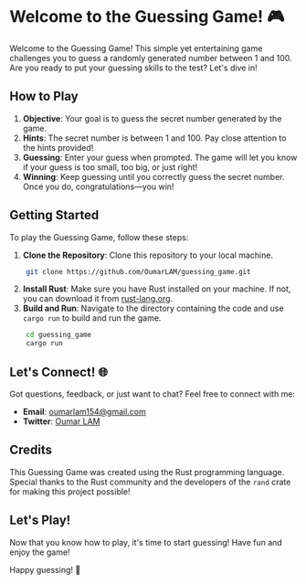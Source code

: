 # Welcome to the Guessing Game! 🎮

Welcome to the Guessing Game! This simple yet entertaining game challenges you to guess a randomly generated number between 1 and 100. Are you ready to put your guessing skills to the test? Let's dive in!

## How to Play

1. **Objective**: Your goal is to guess the secret number generated by the game.
2. **Hints**: The secret number is between 1 and 100. Pay close attention to the hints provided!
3. **Guessing**: Enter your guess when prompted. The game will let you know if your guess is too small, too big, or just right!
4. **Winning**: Keep guessing until you correctly guess the secret number. Once you do, congratulations—you win!

## Getting Started

To play the Guessing Game, follow these steps:
1. **Clone the Repository**: Clone this repository to your local machine.
```bash
    git clone https://github.com/OumarLAM/guessing_game.git
```
2. **Install Rust**: Make sure you have Rust installed on your machine. If not, you can download it from [rust-lang.org](https://doc.rust-lang.org/book/ch01-01-installation.html).
3. **Build and Run**: Navigate to the directory containing the code and use `cargo run` to build and run the game.
```bash
    cd guessing_game
    cargo run
```

## Let's Connect! 🌐

Got questions, feedback, or just want to chat? Feel free to connect with me:
- **Email**: [oumarlam154@gmail.com](mailto:oumarlam154@gmail.com)
- **Twitter**: [Oumar LAM](https://twitter.com/oumarlam_fcb)

## Credits

This Guessing Game was created using the Rust programming language. Special thanks to the Rust community and the developers of the `rand` crate for making this project possible!

## Let's Play!

Now that you know how to play, it's time to start guessing! Have fun and enjoy the game!

Happy guessing! 🎉
